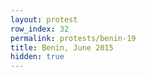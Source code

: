 ```yaml
---
layout: protest
row_index: 32
permalink: protests/benin-19
title: Benin, June 2015
hidden: true
---
```

